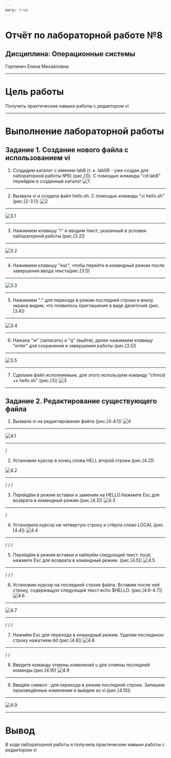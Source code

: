```yaml
---
marp: true
---
```

# Отчёт по лабораторной работе №8
## Дисциплина: Операционные системы
Горпинич Елена Михайловна

---
# Цель работы

Получить практические навыки работы с редактором vi

---

# Выполнение лабораторной работы

## Задание 1. Создание нового файла с использованием vi
1)  Создадим каталог с именем lab8 (т. к. lab06 - уже создан для лабораторной работы №6) (рис.[1]). С помощью команды "cd lab8" перейдем в созданный каталог
![1](im/1.png)

---
2)  Вызвала vi и создала файл hello.sh. С помощью команды "vi hello.sh"(рис.[2-3.1])
![2](im/2.png)

---
![3.1](im/3.1.png)

---
3)  Нажимаем клавишу "i" и вводим текст, указанный в условии лабораторной работы (рис.[3.2])

---
![3.2](im/3.2.png)

---
4)  Нажимаем клавишу "esc", чтобы перейти в командный режим после завершения ввода текста(рис.[3.1])

---
![3.3](im/3.3.png)

---
5)	Нажимаем ":" для перехода в режим последней строки и внизу экрана видим, что появилось приглашение в виде двоеточия (рис.[3.4])

---
![3.4](im/3.4.png)

---
6)  Нажала "w" (записать) и "q" (выйти), далее нажимаем клавишу "enter" для сохранения и завершения работы (рис.[3.5])

---
![3.5](im/3.5.png)

---
7)	Сделаем файл исполняемым, для этого используем команду "chmod +x hello.sh" (рис.[3])
![3](im/3.png)	

---
## Задание 2. Редактирование существующего файла

1) Вызвала vi на редактирование файла (рис.[4-4.1])
![4](im/4.png)

---
![4.1](im/4.1.png)

---
/

2) Установим курсор в конец слова HELL второй строки.(рис.[4.2])

![4.2](im/4.2.png)

---
/
/
/

3) Перейдём в режим вставки и заменим на HELLO.Нажмите Esc для возврата в командный режим.(рис.[4.3])
![4.3](im/4.3.png)

---
/

4) Установила курсор на четвертую строку и стёрла слово LOCAL.(рис.[4.4])
![4.4](im/4.4.png)

---
/
/
/

5) Перейдём в режим вставки и наберём следующий текст: local, нажмите Esc для возврата в командный режим. (рис.[4.5])
![4.5](im/4.5.png)

---
/
/
/

6) Установим курсор на последней строке файла. Вставим после неё строку, содержащую следующий текст:echo $HELLO.  (рис.[4.6-4.7])
![4.6](im/4.6.png)

---
![4.7](im/4.7.png)

---
/
/
/

7) Нажмём Esc для перехода в командный режим. Удалим последнюю строку нажатием dd (рис.[4.8])
![4.8](im/4.8.png)

---
/
/

8) Введите команду отмены изменений u для отмены последней команды.(рис.[4.9])
![4.9](im/4.9.png)

---
9) Введём символ : для перехода в режим последней строки. Запишем произведённые изменения и выйдем из vi.(рис.[4.10])

---
![4.9](im/4.10.png)

---
# Вывод

В ходе лабораторной работы я получила практические навыки работы с редактором vi
